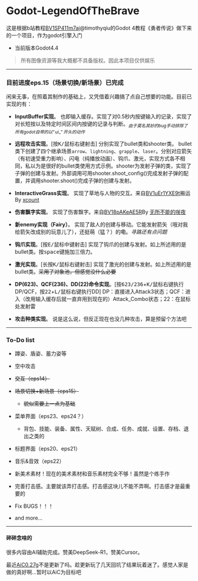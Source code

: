 # Godot-LegendOfTheBrave

这是根据b站教程[BV1SP411m7aj](https://www.bilibili.com/video/BV1SP411m7aj)@timothyqiu的Godot 4教程《勇者传说》做下来的一个项目，作为godot引擎入门
* 当前版本Godot4.4

 > 所有图像资源等我大概都不具备版权。因此本项目仅供娱乐

---

 ### 目前进度eps.15（场景切换/新场景）已完成

 闲来无事，在照着其制作的基础上，又凭借着兴趣搞了点自己想要的功能。目前已实现的有：

  - **InputBuffer实现**。
  也即输入缓存。实现了对0.5秒内按键输入的记录，实现了对长短按以及特定时间区间内按键的记录与判断。$_{由于莫名其妙的bug手动排除了所有godot自带的以“ui\_”开头的动作}$

  - **远程攻击实现**。[按<kbd>K/鼠标右键</kbd>射击] 
  分别实现了bullet类和shooter类。 bullet类下创建了四个继承场景```arrow```、```lightning```、```grapple```、```laser```。分别对应箭矢（有初速受重力影响）、闪电（纯播放动画）、钩爪、激光，实现方式各不相同，私以为是很好的bullet类使用方式示例。shooter为发射子弹的类，实现了子弹的创建与发射。外部调用可用shooter.shoot_config()完成发射子弹的配置，并调用shooter.shoot()完成子弹的创建与发射。

  - **InteractiveGrass实现**。
  实现了草地与人物的交互。来自[BV1uEr1YXE9t](https://www.bilibili.com/video/BV1uEr1YXE9t)搬运By [xcount](https://space.bilibili.com/351607965)

  - **伤害飘字实现**。
  实现了伤害飘字。来自[BV18pAKeAE5R](https://www.bilibili.com/video/BV18pAKeAE5R)By [无所不能的咲夜](https://space.bilibili.com/2706229)
  
  - **新enemy实现（Fairy）**。
  实现了敌人的创建与移动。它能发射箭矢（哦对我给箭矢改成别的玩意儿了），还挺萌（猛？）的嘞。*寻路还有点问题*

  - **钩爪实现**。[按<kbd>E/鼠标中键</kbd>射击] 
  实现了钩爪的创建与发射。如上所述用的是bullet类。按<kbd>space</kbd>键施加三倍力。

  - **激光实现**。[长按<kbd>K/鼠标右键</kbd>射击] 
  实现了激光的创建与发射。如上所述用的是bullet类。~~采用了对象池，但感觉没什么必要~~

  - **DP(623)、QCF(236)、DD(22)命令实现**。[按<kbd>623/236</kbd>+<kbd>K/鼠标右键</kbd>执行DP/QCF，按<kbd>22</kbd>+<kbd>L/鼠标右键</kbd>执行DD] 
  DP：直接进入Attack3状态；QCF：进入（改用输入缓存后就一直弃用到现在的）Attack_Combo状态；22：在鼠标处发射雷

  - **攻击种类实现**。
  说是这么说，但反正现在也没几种攻击，算是预留个方法吧
---

### To-Do list

- 蹲姿、盾姿、蓄力姿等

- 空中攻击

- ~~交互（eps14）~~

- ~~场景切换+新场景（eps15）~~

  - ~~貌似需要上一点为基础~~

- 菜单界面（eps23、eps24？）

  - 背包、技能、装备、属性、天赋树、合成、任务、成就、设置、存档、退出之类的

- 标题界面（eps20、eps21）

- 音乐&音效（eps22）

- 新美术素材！现在的美术素材和音乐素材完全不够！虽然是个练手作

- 完善打击感。主要就该弄打击感。打击感这块儿不能不弄啊。打击感才是最重要的

- Fix BUGS！！！

- and more...

---

#### 碎碎念啥的

很多内容由AI辅助完成。赞美DeepSeek-R1，赞美Cursor。

最近[AiC](https://aicwiki.com/zh/home)[0.27g](https://www.bilibili.com/read/cv40671724/)不是更新了吗。趁更新玩了几天回坑了结果玩着迷了。感觉人家是做的真好啊...暂时以AiC为目标吧